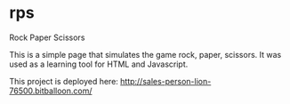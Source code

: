 rps
===

Rock Paper Scissors

This is a simple page that simulates the game rock, paper, scissors.  It was used as a learning tool for HTML and Javascript.

This project is deployed here: http://sales-person-lion-76500.bitballoon.com/
